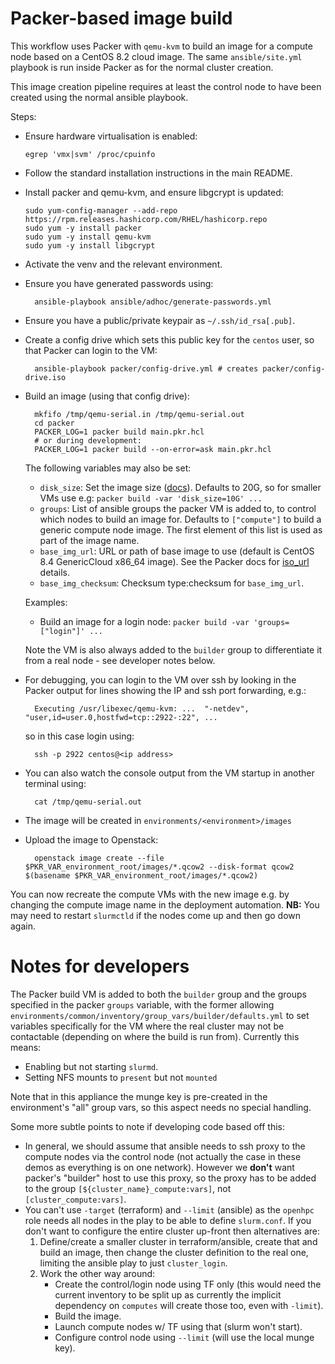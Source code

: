 # Packer-based image build

This workflow uses Packer with `qemu-kvm` to build an image for a compute node based on a CentOS 8.2 cloud image. The same `ansible/site.yml` playbook is run inside Packer as for the normal cluster creation.

This image creation pipeline requires at least the control node to have been created using the normal ansible playbook.

Steps:

- Ensure hardware virtualisation is enabled:

      egrep 'vmx|svm' /proc/cpuinfo

- Follow the standard installation instructions in the main README.

- Install packer and qemu-kvm, and ensure libgcrypt is updated:

      sudo yum-config-manager --add-repo https://rpm.releases.hashicorp.com/RHEL/hashicorp.repo
      sudo yum -y install packer
      sudo yum -y install qemu-kvm
      sudo yum -y install libgcrypt

- Activate the venv and the relevant environment.
- Ensure you have generated passwords using:

        ansible-playbook ansible/adhoc/generate-passwords.yml

- Ensure you have a public/private keypair as `~/.ssh/id_rsa[.pub]`.
- Create a config drive which sets this public key for the `centos` user, so that Packer can login to the VM:

        ansible-playbook packer/config-drive.yml # creates packer/config-drive.iso

- Build an image (using that config drive):

        mkfifo /tmp/qemu-serial.in /tmp/qemu-serial.out
        cd packer
        PACKER_LOG=1 packer build main.pkr.hcl
        # or during development:
        PACKER_LOG=1 packer build --on-error=ask main.pkr.hcl

  The following variables may also be set:

  - `disk_size`: Set the image size ([docs](https://www.packer.io/docs/builders/qemu#disk_size)). Defaults to 20G, so for smaller VMs use e.g: `packer build -var 'disk_size=10G' ...`
  - `groups`: List of ansible groups the packer VM is added to, to control which nodes to build an image for. Defaults to `["compute"]` to build a generic compute node image. The first element of this list is used as part of the image name.
  - `base_img_url`: URL or path of base image to use (default is CentOS 8.4 GenericCloud x86_64 image). See the Packer docs for [iso_url](https://www.packer.io/docs/builders/qemu#iso-configuration) details.
  - `base_img_checksum`: Checksum type:checksum for `base_img_url`.
  
  Examples:

     - Build an image for a login node: `packer build -var 'groups=["login"]' ...`

  Note the VM is also always added to the `builder` group to differentiate it from a real node - see developer notes below.

- For debugging, you can login to the VM over ssh by looking in the Packer output for lines showing the IP and ssh port forwarding, e.g.:

        Executing /usr/libexec/qemu-kvm: ...  "-netdev", "user,id=user.0,hostfwd=tcp::2922-:22", ... 

  so in this case login using:

        ssh -p 2922 centos@<ip address>

- You can also watch the console output from the VM startup in another terminal using:

        cat /tmp/qemu-serial.out

- The image will be created in `environments/<environment>/images`

- Upload the image to Openstack:

        openstack image create --file $PKR_VAR_environment_root/images/*.qcow2 --disk-format qcow2 $(basename $PKR_VAR_environment_root/images/*.qcow2)

You can now recreate the compute VMs with the new image e.g. by changing the compute image name in the deployment automation.
**NB:** You may need to restart `slurmctld` if the nodes come up and then go down again.

# Notes for developers

The Packer build VM is added to both the `builder` group and the groups specified in the packer `groups` variable, with the former allowing `environments/common/inventory/group_vars/builder/defaults.yml` to set variables specifically for the VM where the real cluster may not be contactable (depending on where the build is run from). Currently this means:
- Enabling but not starting `slurmd`.
- Setting NFS mounts to `present` but not `mounted`

Note that in this appliance the munge key is pre-created in the environment's "all" group vars, so this aspect needs no special handling.

Some more subtle points to note if developing code based off this:
- In general, we should assume that ansible needs to ssh proxy to the compute nodes via the control node (not actually the case in these demos as everything is on one network). However we **don't** want packer's "builder" host to use this proxy, so the proxy has to be added to the group `[${cluster_name}_compute:vars]`, not `[cluster_compute:vars]`.
- You can't use `-target` (terraform) and `--limit` (ansible) as the `openhpc` role needs all nodes in the play to be able to define `slurm.conf`. If you don't want to configure the entire cluster up-front then alternatives are:
  1. Define/create a smaller cluster in terraform/ansible, create that and build an image, then change the cluster definition to the real one, limiting the ansible play to just `cluster_login`.
  2. Work the other way around:
        - Create the control/login node using TF only (this would need the current inventory to be split up as currently the implicit dependency on `computes` will create those too, even with `-limit`).
        - Build the image.
        - Launch compute nodes w/ TF using that (slurm won't start).
        - Configure control node using `--limit` (will use the local munge key).
